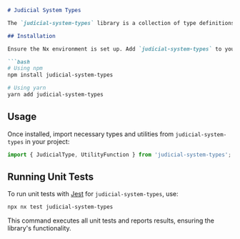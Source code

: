 ```markdown
# Judicial System Types

The `judicial-system-types` library is a collection of type definitions and utilities for managing judicial systems, generated with [Nx](https://nx.dev). It helps developers efficiently handle judicial system data.

## Installation

Ensure the Nx environment is set up. Add `judicial-system-types` to your project dependencies:

```bash
# Using npm
npm install judicial-system-types

# Using yarn
yarn add judicial-system-types
```

## Usage

Once installed, import necessary types and utilities from `judicial-system-types` in your project:

```typescript
import { JudicialType, UtilityFunction } from 'judicial-system-types';
```

## Running Unit Tests

To run unit tests with [Jest](https://jestjs.io) for `judicial-system-types`, use:

```bash
npx nx test judicial-system-types
```

This command executes all unit tests and reports results, ensuring the library's functionality.
```